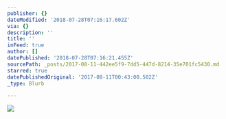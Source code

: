 ```yaml
---
publisher: {}
dateModified: '2018-07-28T07:16:17.602Z'
via: {}
description: ''
title: ''
inFeed: true
author: []
datePublished: '2018-07-28T07:16:21.455Z'
sourcePath: _posts/2017-08-11-442ee5f9-7dd5-447d-8214-35e701fc5430.md
starred: true
datePublishedOriginal: '2017-08-11T00:43:00.502Z'
_type: Blurb

---
```

![](https://the-grid-user-content.s3-us-west-2.amazonaws.com/55fe8d37-7fe3-455d-82df-5200f88d7ac7.jpg)